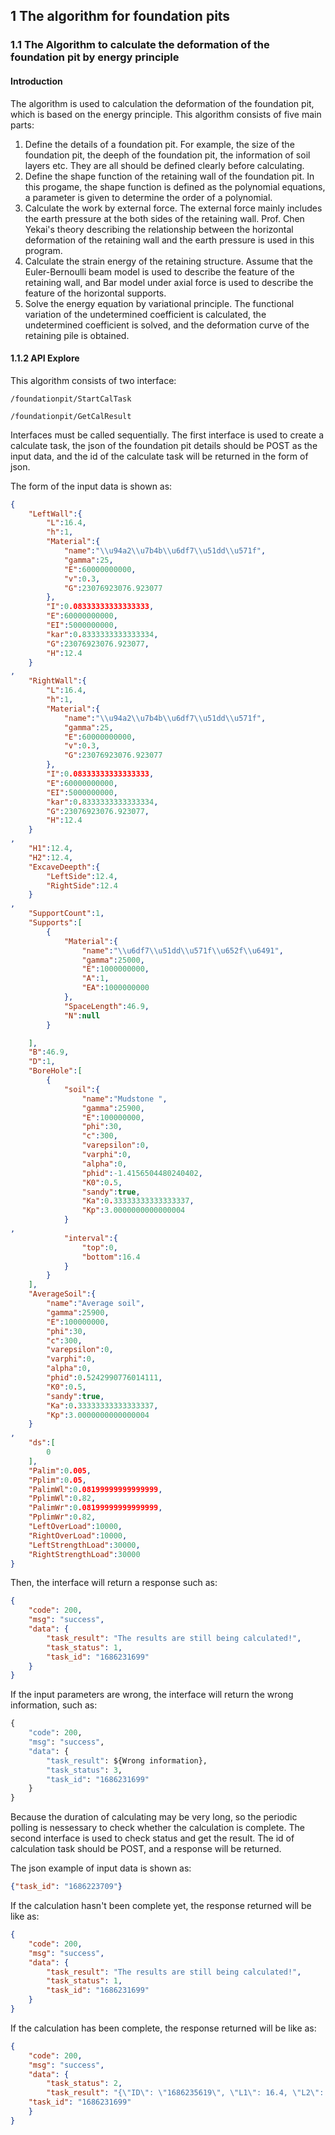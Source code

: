 ## 1 The algorithm for foundation pits

### 1.1 The Algorithm to calculate the deformation of the foundation pit by energy principle

#### Introduction

The algorithm is used to calculation the deformation of the foundation pit, which is based on the energy principle. This algorithm consists of five main parts:

1. Define the details of a foundation pit. For example, the size of the foundation pit, the deeph of the foundation pit, the information of soil layers etc. They are all should be defined clearly before calculating.
2. Define the shape function of the retaining wall of the foundation pit. In this progame,  the shape function is defined as the polynomial equations, a parameter is given to determine the order of a polynomial.
3. Calculate the work by external force. The external force mainly includes the earth pressure at the both sides of the retaining wall. Prof. Chen Yekai's theory describing the relationship between the horizontal deformation of the retaining wall and the earth pressure is used in this program.
4. Calculate the strain energy of the retaining structure. Assume that the Euler-Bernoulli beam model is used to describe the feature of the retaining wall, and Bar model under axial force is used to describe the feature of the horizontal supports.
5. Solve the energy equation by variational principle. The functional variation of the undetermined coefficient is calculated, the undetermined coefficient is solved, and the deformation curve of the retaining pile is obtained.

#### 1.1.2 API Explore

This algorithm consists of two interface:

```http
/foundationpit/StartCalTask

/foundationpit/GetCalResult
```

Interfaces must be called sequentially. The first interface is used to create a calculate task, the json of the foundation pit details should be POST as the input data, and the id of the calculate task will be returned in the form of json.

The form of the input data is shown as:

```json
{
    "LeftWall":{
        "L":16.4,
        "h":1,
        "Material":{
            "name":"\\u94a2\\u7b4b\\u6df7\\u51dd\\u571f",
            "gamma":25,
            "E":60000000000,
            "v":0.3,
            "G":23076923076.923077
        },
        "I":0.08333333333333333,
        "E":60000000000,
        "EI":5000000000,
        "kar":0.8333333333333334,
        "G":23076923076.923077,
        "H":12.4
    }
,
    "RightWall":{
        "L":16.4,
        "h":1,
        "Material":{
            "name":"\\u94a2\\u7b4b\\u6df7\\u51dd\\u571f",
            "gamma":25,
            "E":60000000000,
            "v":0.3,
            "G":23076923076.923077
        },
        "I":0.08333333333333333,
        "E":60000000000,
        "EI":5000000000,
        "kar":0.8333333333333334,
        "G":23076923076.923077,
        "H":12.4
    }
,
    "H1":12.4,
    "H2":12.4,
    "ExcaveDeepth":{
        "LeftSide":12.4,
        "RightSide":12.4
    }
,
    "SupportCount":1,
    "Supports":[
        {
            "Material":{
                "name":"\\u6df7\\u51dd\\u571f\\u652f\\u6491",
                "gamma":25000,
                "E":1000000000,
                "A":1,
                "EA":1000000000
            },
            "SpaceLength":46.9,
            "N":null
        }

    ],
    "B":46.9,
    "D":1,
    "BoreHole":[
        {
            "soil":{
                "name":"Mudstone ",
                "gamma":25900,
                "E":100000000,
                "phi":30,
                "c":300,
                "varepsilon":0,
                "varphi":0,
                "alpha":0,
                "phid":-1.4156504480240402,
                "K0":0.5,
                "sandy":true,
                "Ka":0.33333333333333337,
                "Kp":3.0000000000000004
            }
,
            "interval":{
                "top":0,
                "bottom":16.4
            }
        }
    ],
    "AverageSoil":{
        "name":"Average soil",
        "gamma":25900,
        "E":100000000,
        "phi":30,
        "c":300,
        "varepsilon":0,
        "varphi":0,
        "alpha":0,
        "phid":0.5242990776014111,
        "K0":0.5,
        "sandy":true,
        "Ka":0.33333333333333337,
        "Kp":3.0000000000000004
    }
,
    "ds":[
        0
    ],
    "Palim":0.005,
    "Pplim":0.05,
    "PalimWl":0.08199999999999999,
    "PplimWl":0.82,
    "PalimWr":0.08199999999999999,
    "PplimWr":0.82,
    "LeftOverLoad":10000,
    "RightOverLoad":10000,
    "LeftStrengthLoad":30000,
    "RightStrengthLoad":30000
}

```

Then, the interface will return a response such as:

```json
{
    "code": 200,
    "msg": "success",
    "data": {
        "task_result": "The results are still being calculated!",
        "task_status": 1,
        "task_id": "1686231699"
    }
}
```

If the input parameters are wrong, the interface will return the wrong information,  such as:

```python
{
    "code": 200,
    "msg": "success",
    "data": {
        "task_result": ${Wrong information},
        "task_status": 3,
        "task_id": "1686231699"
    }
}
```

Because the duration of calculating may be very long, so the periodic polling is nessessary to check whether the calculation is complete. The second interface is used to check status and get the result. The id of calculation task should be POST, and a response will be returned.

The json example of input data is shown as:

```json
{"task_id": "1686223709"}
```

If the calculation hasn't been complete yet, the response returned will be like as:

```json
{
    "code": 200,
    "msg": "success",
    "data": {
        "task_result": "The results are still being calculated!",
        "task_status": 1,
        "task_id": "1686231699"
    }
}
```

If the calculation has been complete, the response returned will be like as:

```json
{
    "code": 200,
    "msg": "success",
    "data": {
        "task_status": 2,
        "task_result": "{\"ID\": \"1686235619\", \"L1\": 16.4, \"L2\": 16.4, \"wl\": {\"1\": 0.007261198972142058, \"z\": 0.0007291366928263987, \"z**5\": 3.391830006306565e-07, \"z**7\": 2.6098168856058234e-09, \"z**9\": 1.2012494328893391e-12, \"z**6\": -3.9016428548686715e-08, \"z**3\": -7.3210251908097076e-06, \"z**4\": -1.3660348665277657e-06, \"z**8\": -8.916865102046783e-11, \"z**2\": -2.2720705831797327e-06}, \"wr\": {\"1\": 0.007261198972183578, \"z**9\": 1.201245279231031e-12, \"z**7\": 2.6098073087554897e-09, \"z**5\": 3.391815728702834e-07, \"z\": 0.0007291366928228193, \"z**2\": -2.272053747758917e-06, \"z**4\": -1.3660276298592373e-06, \"z**6\": -3.9016272756241985e-08, \"z**8\": -8.916834001726595e-11, \"z**3\": -7.321043444392424e-06}, \"symbol\": \"z\"}",
	"task_id": "1686231699"
    }
}
```
